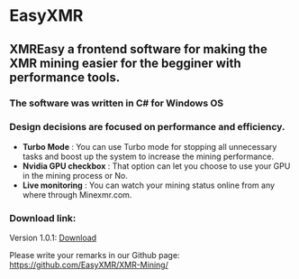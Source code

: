 # EasyXMR

## XMREasy a frontend software for making the XMR mining easier for the begginer with performance tools.
### The software was  written in C# for Windows OS





### Design decisions are focused on performance and efficiency.
- **Turbo Mode** : You can use Turbo mode for stopping all unnecessary tasks and boost up the system to increase the mining performance.
- **Nvidia GPU checkbox** : That option can let you choose to use your GPU in the mining process or No.
- **Live monitoring** : You can watch your mining status online from any where through Minexmr.com.

### Download link:
Version 1.0.1: [Download](https://mega.nz/file/7mok3DgC#_x0umUc2Zm44WV5NQRQXmtMQaVhVBxngF2yrR5_Yu_U)

Please write your remarks in our Github page: https://github.com/EasyXMR/XMR-Mining/
